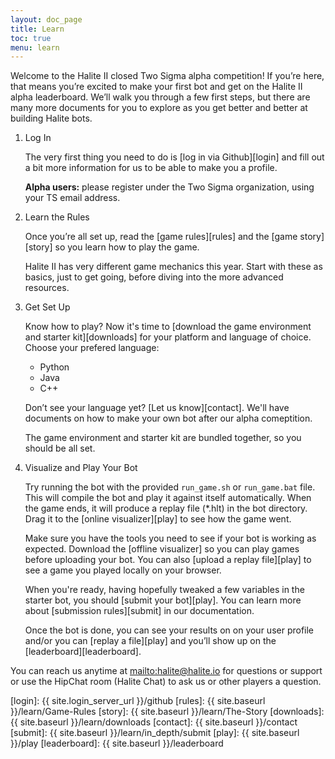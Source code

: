 ```yaml
---
layout: doc_page
title: Learn
toc: true
menu: learn
---
```


Welcome to the Halite II closed Two Sigma alpha competition!  If you’re here, that means you’re excited to make your first bot and get on the Halite II alpha leaderboard. We’ll walk you through a few first steps, but there are many more documents for you to explore as you get better and better at building Halite bots.

1. Log In
    
    The very first thing you need to do is [log in via Github][login] and fill out a bit more information for us to be able to make you a profile.

    __Alpha users:__ please register under the Two Sigma organization, using your TS email address.
    
2. Learn the Rules

    Once you’re all set up, read the [game rules][rules] and the [game story][story] so you learn how to play the game. 

    Halite II has very different game mechanics this year. Start with these as basics, just to get going, before diving into the more advanced resources.
    
3. Get Set Up

    Know how to play? Now it's time to [download the game environment and starter kit][downloads] for your platform and language of choice. Choose your prefered language:
    
    - Python
    - Java
    - C++
    
    Don’t see your language yet? [Let us know][contact]. We'll have documents on how to make your own bot after our alpha comeptition.
    
    The game environment and starter kit are bundled together, so you should be all set.
    
4. Visualize and Play Your Bot

    Try running the bot with the provided `run_game.sh` or `run_game.bat` file. This will compile the bot and play it against itself automatically. When the game ends, it will produce a replay file (*.hlt) in the bot directory. Drag it to the [online visualizer][play] to see how the game went.

    Make sure you have the tools you need to see if your bot is working as expected. Download the [offline visualizer] so you can play games before uploading your bot. You can also [upload a replay file][play] to see a game you played locally on your browser. 
    
    When you're ready, having hopefully tweaked a few variables in the starter bot, you should [submit your bot][play]. You can learn more about [submission rules][submit] in our documentation. 

    Once the bot is done, you can see your results on on your user profile and/or you can [replay a file][play] and you’ll show up on the [leaderboard][leaderboard].
 
You can reach us anytime at <mailto:halite@halite.io> for questions or support or use the HipChat room (Halite Chat) to ask us or other players a question.

[login]: {{ site.login_server_url }}/github
[rules]: {{ site.baseurl }}/learn/Game-Rules
[story]: {{ site.baseurl }}/learn/The-Story
[downloads]: {{ site.baseurl }}/learn/downloads
[contact]: {{ site.baseurl }}/contact
[submit]: {{ site.baseurl }}/learn/in_depth/submit
[play]: {{ site.baseurl }}/play
[leaderboard]: {{ site.baseurl }}/leaderboard
